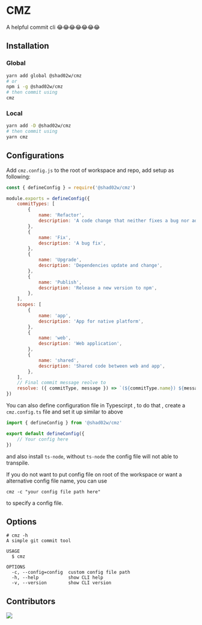 # CMZ

A helpful commit cli 😂😂😂😂😂😂😂

## Installation

### Global

```bash
yarn add global @shad02w/cmz
# or
npm i -g @shad02w/cmz
# then commit using
cmz
```

### Local

```bash
yarn add -D @shad02w/cmz
# then commit using
yarn cmz
```



## Configurations

Add `cmz.config.js` to the root of workspace and repo, add setup as following:

```javascript
const { defineConfig } = require('@shad02w/cmz')

module.exports = defineConfig({
    commitTypes: [
        {
            name: 'Refactor',
            description: 'A code change that neither fixes a bug nor adds a feature',
        },
        {
            name: 'Fix',
            description: 'A bug fix',
        },
        {
            name: 'Upgrade',
            description: 'Dependencies update and change',
        },
        {
            name: 'Publish',
            description: 'Release a new version to npm',
        },
    ],
    scopes: [
        {
            name: 'app',
            description: 'App for native platform',
        },
        {
            name: 'web',
            description: 'Web application',
        },
        {
            name: 'shared',
            description: 'Shared code between web and app',
        },
    ],
    // Final commit message reolve to
    resolve: ({ commitType, message }) => `(${commitType.name}) ${message}`,
})
```

You can also define configuration file in Typescirpt , to do that , create a `cmz.config.ts` file and set it up similar to above

```javascript
import { defineConfig } from '@shad02w/cmz'

export default defineConfig({
    // Your config here
})
```

and also install `ts-node`, without `ts-node` the config file will not able to transpile.

If you do not want to put config file on root of the workspace or want a alternative config file name, you can use 

```shell
cmz -c "your config file path here"
```

to specify a config file.

## Options 

```shell
# cmz -h
A simple git commit tool

USAGE
  $ cmz

OPTIONS
  -c, --config=config  custom config file path
  -h, --help           show CLI help
  -v, --version        show CLI version
```



## Contributors

<a>
  <img src = "https://contrib.rocks/image?repo=Shad02w/cmz"/>
</a>
